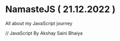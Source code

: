 # NamasteJS ( 21.12.2022 )


All about my JavaScript journey


// JavaScript By Akshay Saini Bhaiya 
